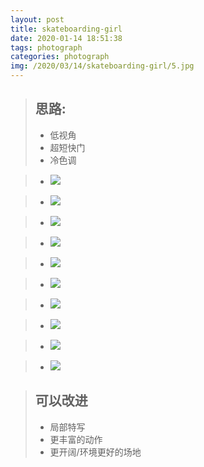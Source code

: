 ```yaml
---
layout: post
title: skateboarding-girl
date: 2020-01-14 18:51:38
tags: photograph
categories: photograph
img: /2020/03/14/skateboarding-girl/5.jpg
---
```



>## 思路: 
>- 低视角
>- 超短快门
>- 冷色调



>- ![](/assets/skateboarding-girl/1.jpg)

>- ![](/assets/skateboarding-girl/2.jpg)

>- ![](/assets/skateboarding-girl/3.jpg)

>- ![](/assets/skateboarding-girl/4.jpg)

>- ![](/assets/skateboarding-girl/5.jpg)

>- ![](/assets/skateboarding-girl/6.jpg)

>- ![](/assets/skateboarding-girl/7.jpg)

>- ![](/assets/skateboarding-girl/8.jpg)

>- ![](/assets/skateboarding-girl/9.jpg)

>- ![](/assets/skateboarding-girl/10.jpg)

>## 可以改进
>- 局部特写
>- 更丰富的动作
>- 更开阔/环境更好的场地
